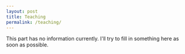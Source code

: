 ```yaml
---
layout: post
title: Teaching
permalink: /teaching/
---
```


This part has no information currently. I'll try to fill in something here as soon as possible.